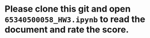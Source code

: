 # Please clone this git and open `65340500058_HW3.ipynb` to read the document and rate the score.
 
